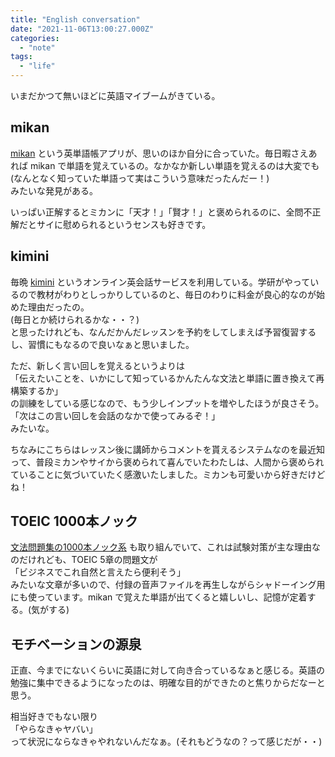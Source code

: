 ```yaml
---
title: "English conversation"
date: "2021-11-06T13:00:27.000Z"
categories: 
  - "note"
tags:
  - "life"
---
```

いまだかつて無いほどに英語マイブームがきている。

## mikan

[mikan](https://mikan.link/) という英単語帳アプリが、思いのほか自分に合っていた。毎日暇さえあれば mikan で単語を覚えているの。なかなか新しい単語を覚えるのは大変でも  
(なんとなく知っていた単語って実はこういう意味だったんだー！)  
みたいな発見がある。  
  
いっぱい正解するとミカンに「天才！」「賢才！」と褒められるのに、全問不正解だとサイに慰められるというセンスも好きです。  

## kimini

毎晩 [kimini](https://kimini.online/) というオンライン英会話サービスを利用している。学研がやっているので教材がわりとしっかりしているのと、毎日のわりに料金が良心的なのが始めた理由だったの。  
(毎日とか続けられるかな・・？)  
と思ったけれども、なんだかんだレッスンを予約をしてしまえば予習復習するし、習慣にもなるので良いなぁと思いました。  

ただ、新しく言い回しを覚えるというよりは  
「伝えたいことを、いかにして知っているかんたんな文法と単語に置き換えて再構築するか」  
の訓練をしている感じなので、もう少しインプットを増やしたほうが良さそう。  
「次はこの言い回しを会話のなかで使ってみるぞ！」  
みたいな。

ちなみにこちらはレッスン後に講師からコメントを貰えるシステムなのを最近知って、普段ミカンやサイから褒められて喜んでいたわたしは、人間から褒められていることに気づいていたく感激いたしました。ミカンも可愛いから好きだけどね！  
  
## TOEIC 1000本ノック
  
[文法問題集の1000本ノック系](https://www.ask-books.com/978-4-86639-083-3/) も取り組んでいて、これは試験対策が主な理由なのだけれども、TOEIC 5章の問題文が  
「ビジネスでこれ自然と言えたら便利そう」  
みたいな文章が多いので、付録の音声ファイルを再生しながらシャドーイング用にも使っています。mikan で覚えた単語が出てくると嬉しいし、記憶が定着する。(気がする)

## モチベーションの源泉
  
正直、今までにないくらいに英語に対して向き合っているなぁと感じる。英語の勉強に集中できるようになったのは、明確な目的ができたのと焦りからだなーと思う。
  
相当好きでもない限り  
「やらなきゃヤバい」  
って状況にならなきゃやれないんだなぁ。(それもどうなの？って感じだが・・)


